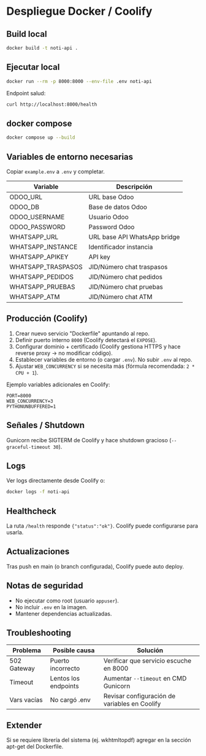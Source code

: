 # Despliegue Docker / Coolify

## Build local
```bash
docker build -t noti-api .
```

## Ejecutar local
```bash
docker run --rm -p 8000:8000 --env-file .env noti-api
```

Endpoint salud:
```bash
curl http://localhost:8000/health
```

## docker compose
```bash
docker compose up --build
```

## Variables de entorno necesarias
Copiar `example.env` a `.env` y completar.

| Variable | Descripción |
|----------|-------------|
| ODOO_URL | URL base Odoo |
| ODOO_DB | Base de datos Odoo |
| ODOO_USERNAME | Usuario Odoo |
| ODOO_PASSWORD | Password Odoo |
| WHATSAPP_URL | URL base API WhatsApp bridge |
| WHATSAPP_INSTANCE | Identificador instancia |
| WHATSAPP_APIKEY | API key |
| WHATSAPP_TRASPASOS | JID/Número chat traspasos |
| WHATSAPP_PEDIDOS | JID/Número chat pedidos |
| WHATSAPP_PRUEBAS | JID/Número chat pruebas |
| WHATSAPP_ATM | JID/Número chat ATM |

## Producción (Coolify)
1. Crear nuevo servicio "Dockerfile" apuntando al repo.
2. Definir puerto interno `8000` (Coolify detectará el `EXPOSE`).
3. Configurar dominio + certificado (Coolify gestiona HTTPS y hace reverse proxy -> no modificar código).
4. Establecer variables de entorno (o cargar `.env`). No subir `.env` al repo.
5. Ajustar `WEB_CONCURRENCY` si se necesita más (fórmula recomendada: `2 * CPU + 1`).

Ejemplo variables adicionales en Coolify:
```
PORT=8000
WEB_CONCURRENCY=3
PYTHONUNBUFFERED=1
```

## Señales / Shutdown
Gunicorn recibe SIGTERM de Coolify y hace shutdown gracioso (`--graceful-timeout 30`).

## Logs
Ver logs directamente desde Coolify o:
```bash
docker logs -f noti-api
```

## Healthcheck
La ruta `/health` responde `{"status":"ok"}`. Coolify puede configurarse para usarla.

## Actualizaciones
Tras push en main (o branch configurada), Coolify puede auto deploy.

## Notas de seguridad
- No ejecutar como root (usuario `appuser`).
- No incluir `.env` en la imagen.
- Mantener dependencias actualizadas.

## Troubleshooting
| Problema | Posible causa | Solución |
|----------|---------------|----------|
| 502 Gateway | Puerto incorrecto | Verificar que servicio escuche en 8000 |
| Timeout | Lentos los endpoints | Aumentar `--timeout` en CMD Gunicorn |
| Vars vacías | No cargó .env | Revisar configuración de variables en Coolify |

## Extender
Si se requiere librería del sistema (ej. wkhtmltopdf) agregar en la sección apt-get del Dockerfile.
